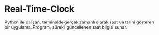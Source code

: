 # Real-Time-Clock
Python ile çalışan, terminalde gerçek zamanlı olarak saat ve tarihi gösteren bir uygulama. Program, sürekli güncellenen saat bilgisi sunar.

